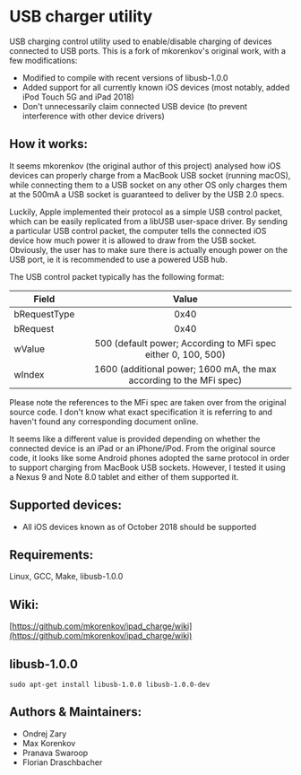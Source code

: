 USB charger utility
======================
USB charging control utility used to enable/disable charging of devices connected to USB ports. This is a fork of mkorenkov's original work, with a few modifications:

* Modified to compile with recent versions of libusb-1.0.0
* Added support for all currently known iOS devices (most notably, added iPod Touch 5G and iPad 2018)
* Don't unnecessarily claim connected USB device (to prevent interference with other device drivers)

How it works:
-----------------
It seems mkorenkov (the original author of this project) analysed how iOS devices can properly charge from a MacBook USB socket (running macOS), while connecting them to a USB socket on any other OS only charges them at the 500mA a USB socket is guaranteed to deliver by the USB 2.0 specs.

Luckily, Apple implemented their protocol as a simple USB control packet, which can be easily replicated from a libUSB user-space driver. By sending a particular USB control packet, the computer tells the connected iOS device how much power it is allowed to draw from the USB socket. Obviously, the user has to make sure there is actually enough power on the USB port, ie it is recommended to use a powered USB hub.

The USB control packet typically has the following format:

| Field         |  Value        |
| ------------- |:-------------:|
| bRequestType  | 0x40          |
| bRequest      | 0x40          |
| wValue        | 500 (default power; According to MFi spec either 0, 100, 500) |
| wIndex        | 1600 (additional power; 1600 mA, the max according to the MFi spec) |

Please note the references to the MFi spec are taken over from the original source code. I don't know what exact specification it is referring to and haven't found any corresponding document online.

It seems like a different value is provided depending on whether the connected device is an iPad or an iPhone/iPod. From the original source code, it looks like some Android phones adopted the same protocol in order to support charging from MacBook USB sockets. However, I tested it using a Nexus 9 and Note 8.0 tablet and either of them supported it.

Supported devices:
------------------
* All iOS devices known as of October 2018 should be supported

Requirements:
-------------
Linux, GCC, Make, libusb-1.0.0

Wiki:
-----
[https://github.com/mkorenkov/ipad_charge/wiki](https://github.com/mkorenkov/ipad_charge/wiki)

libusb-1.0.0
----------
```
sudo apt-get install libusb-1.0.0 libusb-1.0.0-dev
```

Authors & Maintainers:
-------
* Ondrej Zary
* Max Korenkov
* Pranava Swaroop
* Florian Draschbacher

